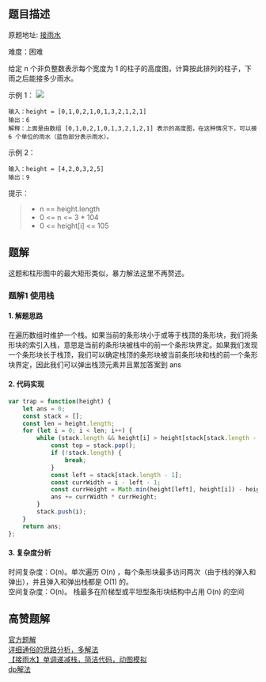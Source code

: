 ## 题目描述

原题地址: [接雨水](https://leetcode-cn.com/problems/trapping-rain-water/)

难度：困难

给定 n 个非负整数表示每个宽度为 1 的柱子的高度图，计算按此排列的柱子，下雨之后能接多少雨水。

示例 1：
![](./img/rainwatertrap.png)
```
输入：height = [0,1,0,2,1,0,1,3,2,1,2,1]
输出：6
解释：上面是由数组 [0,1,0,2,1,0,1,3,2,1,2,1] 表示的高度图，在这种情况下，可以接 6 个单位的雨水（蓝色部分表示雨水）。
``` 
示例 2：
```
输入：height = [4,2,0,3,2,5]
输出：9
```

提示：
>- n == height.length
>- 0 <= n <= 3 * 104
>- 0 <= height[i] <= 105

## 题解

这题和柱形图中的最大矩形类似，暴力解法这里不再赘述。
### 题解1 使用栈
#### 1. 解题思路
在遍历数组时维护一个栈。如果当前的条形块小于或等于栈顶的条形块，我们将条形块的索引入栈，意思是当前的条形块被栈中的前一个条形块界定。如果我们发现一个条形块长于栈顶，我们可以确定栈顶的条形块被当前条形块和栈的前一个条形块界定，因此我们可以弹出栈顶元素并且累加答案到 ans

#### 2. 代码实现
```js
var trap = function(height) {
    let ans = 0;
    const stack = [];
    const len = height.length;
    for (let i = 0; i < len; i++) {
        while (stack.length && height[i] > height[stack[stack.length - 1]]) {
            const top = stack.pop();
            if (!stack.length) {
                break;
            }
            const left = stack[stack.length - 1];
            const currWidth = i - left - 1;
            const currHeight = Math.min(height[left], height[i]) - height[top];
            ans += currWidth * currHeight;
        }
        stack.push(i);
    }
    return ans;
};
```

#### 3. 复杂度分析
时间复杂度：O(n)。单次遍历 O(n) ，每个条形块最多访问两次（由于栈的弹入和弹出），并且弹入和弹出栈都是 O(1) 的。  
空间复杂度：O(n)。 栈最多在阶梯型或平坦型条形块结构中占用 O(n) 的空间

## 高赞题解
[官方题解](https://leetcode-cn.com/problems/trapping-rain-water/solution/jie-yu-shui-by-leetcode/)  
[详细通俗的思路分析，多解法](https://leetcode-cn.com/problems/trapping-rain-water/solution/xiang-xi-tong-su-de-si-lu-fen-xi-duo-jie-fa-by-w-8/)  
[【接雨水】单调递减栈，简洁代码，动图模拟](https://leetcode-cn.com/problems/trapping-rain-water/solution/trapping-rain-water-by-ikaruga/)  
[dp解法](https://leetcode-cn.com/problems/trapping-rain-water/solution/dpjie-fa-by-wallcwr-11rp/)    